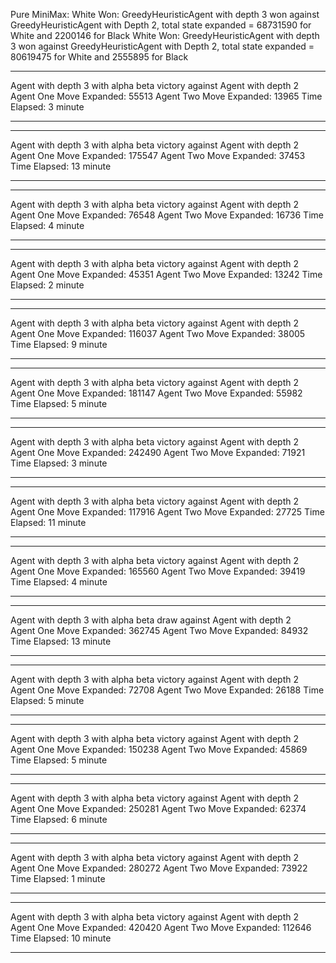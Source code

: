 Pure MiniMax:
White Won: GreedyHeuristicAgent with depth 3 won against GreedyHeuristicAgent with Depth 2, total state expanded = 68731590 for White and 2200146 for Black
White Won: GreedyHeuristicAgent with depth 3 won against GreedyHeuristicAgent with Depth 2, total state expanded = 80619475 for White and 2555895 for Black

________________________________________________________________________
Agent with depth 3 with alpha beta  victory against Agent with depth 2   
Agent One Move Expanded: 55513 
Agent Two Move Expanded: 13965
Time Elapsed: 3 minute
__________________________________________________________________________

______________________________________________________________________
Agent with depth 3 with alpha beta  victory against Agent with depth 2   
Agent One Move Expanded: 175547 
Agent Two Move Expanded: 37453
Time Elapsed: 13 minute
______________________________________________________________________

______________________________________________________________________
Agent with depth 3 with alpha beta  victory against Agent with depth 2   
Agent One Move Expanded: 76548 
Agent Two Move Expanded: 16736
Time Elapsed: 4 minute
______________________________________________________________________

______________________________________________________________________
Agent with depth 3 with alpha beta  victory against Agent with depth 2   
Agent One Move Expanded: 45351 
Agent Two Move Expanded: 13242
Time Elapsed: 2 minute
______________________________________________________________________
______________________________________________________________________
Agent with depth 3 with alpha beta  victory against Agent with depth 2   
Agent One Move Expanded: 116037 
Agent Two Move Expanded: 38005
Time Elapsed: 9 minute
______________________________________________________________________
______________________________________________________________________
Agent with depth 3 with alpha beta  victory against Agent with depth 2   
Agent One Move Expanded: 181147 
Agent Two Move Expanded: 55982
Time Elapsed: 5 minute
______________________________________________________________________
______________________________________________________________________
Agent with depth 3 with alpha beta  victory against Agent with depth 2   
Agent One Move Expanded: 242490 
Agent Two Move Expanded: 71921
Time Elapsed: 3 minute
______________________________________________________________________

______________________________________________________________________
Agent with depth 3 with alpha beta  victory against Agent with depth 2   
Agent One Move Expanded: 117916 
Agent Two Move Expanded: 27725
Time Elapsed: 11 minute
______________________________________________________________________
______________________________________________________________________
Agent with depth 3 with alpha beta  victory against Agent with depth 2   
Agent One Move Expanded: 165560 
Agent Two Move Expanded: 39419
Time Elapsed: 4 minute
______________________________________________________________________
______________________________________________________________________
Agent with depth 3 with alpha beta  draw against Agent with depth 2   
Agent One Move Expanded: 362745 
Agent Two Move Expanded: 84932
Time Elapsed: 13 minute
______________________________________________________________________
______________________________________________________________________
Agent with depth 3 with alpha beta  victory against Agent with depth 2   
Agent One Move Expanded: 72708 
Agent Two Move Expanded: 26188
Time Elapsed: 5 minute
______________________________________________________________________
______________________________________________________________________
Agent with depth 3 with alpha beta  victory against Agent with depth 2   
Agent One Move Expanded: 150238 
Agent Two Move Expanded: 45869
Time Elapsed: 5 minute
______________________________________________________________________
______________________________________________________________________
Agent with depth 3 with alpha beta  victory against Agent with depth 2   
Agent One Move Expanded: 250281 
Agent Two Move Expanded: 62374
Time Elapsed: 6 minute
______________________________________________________________________
______________________________________________________________________
Agent with depth 3 with alpha beta  victory against Agent with depth 2   
Agent One Move Expanded: 280272 
Agent Two Move Expanded: 73922
Time Elapsed: 1 minute
______________________________________________________________________
______________________________________________________________________
Agent with depth 3 with alpha beta  victory against Agent with depth 2   
Agent One Move Expanded: 420420 
Agent Two Move Expanded: 112646
Time Elapsed: 10 minute
______________________________________________________________________
